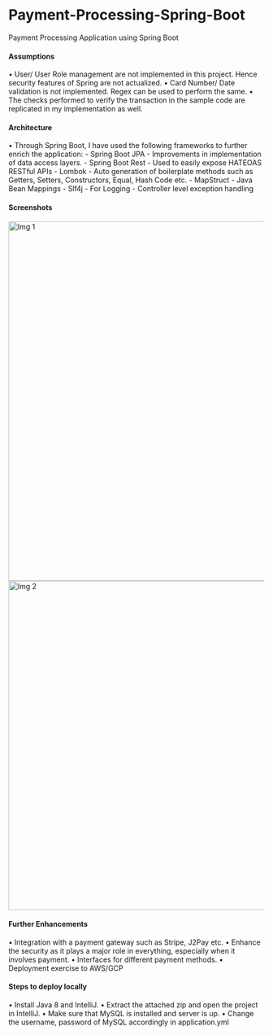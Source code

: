 # Payment-Processing-Spring-Boot
Payment Processing Application using Spring Boot

#### Assumptions
• User/ User Role management are not implemented in this project. Hence security features of Spring are not actualized.
• Card Number/ Date validation is not implemented. Regex can be used to perform the same.
• The checks performed to verify the transaction in the sample code are replicated in my implementation as well.

#### Architecture
• Through Spring Boot, I have used the following frameworks to further enrich the application:
    -	Spring Boot JPA - Improvements in implementation of data access layers.
    -	Spring Boot Rest - Used to easily expose HATEOAS RESTful APIs
    -	Lombok - Auto generation of boilerplate methods such as Getters, Setters, Constructors, Equal, Hash Code etc.
    -  	MapStruct - Java Bean Mappings
    -   Slf4j - For Logging
    -   Controller level exception handling

#### Screenshots
<img width="707" alt="Img 1" src="https://user-images.githubusercontent.com/17957548/73528376-cd0be480-43e2-11ea-8307-4f1b25539a7d.png">
<br>
<img width="647" alt="Img 2" src="https://user-images.githubusercontent.com/17957548/73528333-b1a0d980-43e2-11ea-9f99-6bf27f8b2a7b.png">
<br>

#### Further Enhancements

•	Integration with a payment gateway such as Stripe, J2Pay etc.
•	Enhance the security as it plays a major role in everything, especially when it involves payment.
•	Interfaces for different payment methods.
•	Deployment exercise to AWS/GCP 

#### Steps to deploy locally

•	Install Java 8 and IntelliJ.
•	Extract the attached zip and open the project in IntelliJ.
•	Make sure that MySQL is installed and server is up.
•	Change the username, password of MySQL accordingly in application.yml

